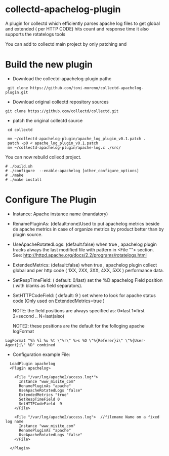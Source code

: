 collectd-apachelog-plugin
=========================

A plugin for collectd which efficiently parses apache log files to get global and extended ( per HTTP CODE) hits count and response time it also supports the rotatelogs tools

You can add to collectd main project by only patching and 


Build the new plugin
====================

* Download the collectd-apachelog-plugin pathc

```
 git clone https://github.com/toni-moreno/collectd-apachelog-plugin.git
```

* Download original collectd repository sources

```
git clone https://github.com/collectd/collectd.git
```

* patch the original collectd source

```
 cd collectd

 mv ~/collectd-apachelog-plugin/apache_log_plugin_v0.1.patch .
 patch -p0 < apache_log_plugin_v0.1.patch
 mv ~/collectd-apachelog-plugin/apache-log.c ./src/
```

You can now rebuild collecd project.

```
# ./build.sh
# ./configure  --enable-apachelog [other_configure_options]
# ./make
# ./make install
```


Configure The Plugin
====================

* Instance: Apache instance name (mandatory)
* RenamePluginAs: (default:none)Used to put apachelog metrics beside de apache metrics in case of organize metrics by product better than by plugin source.
* UseApacheRotatedLogs: (default:false) when true , apachelog plugin tracks always the last modified file with pattern in <File ""> section.  
	See: http://httpd.apache.org/docs/2.2/programs/rotatelogs.html
* ExtendedMetrics: (default:false) when true , apachelog plugin collect global and per http code ( 1XX, 2XX, 3XX, 4XX, 5XX ) performance data.
* SetRespTimeField: ( default: 0/last) set the %D apachelog Field position ( with blanks as field separators).
* SetHTTPCodeField: ( default: 9 ) set where to look for apache status code  (Only used on ExtendedMetrics=true )

	NOTE: the field positions are always specified as:
		0=last
		1=first
		2=second
		..
		N=last(also)

	NOTE2: these positions are the default for the folloging apache logFormat

```
LogFormat "%h %l %u %t \"%r\" %>s %O \"%{Referer}i\" \"%{User-Agent}i\" %D" combined
```

* Configuration example File:

```
  LoadPlugin apachelog
  <Plugin apachelog>

    <File "/var/log/apache2/access.log*">  
      Instance "www_misite_com"
      RenamePluginAs "apache"
      UseApacheRotatedLogs "false"
      ExtendedMetrics "true"
      SetRespTimeField 0 
      SetHTTPCodeField  9  
    </File>

    <File "/var/log/apache2/access.log">  //filename Name on a fixed log name
      Instance "www_misite_com"
      RenamePluginAs "apache"
      UseApacheRotatedLogs "false"
    </File>

  </Plugin>

```








